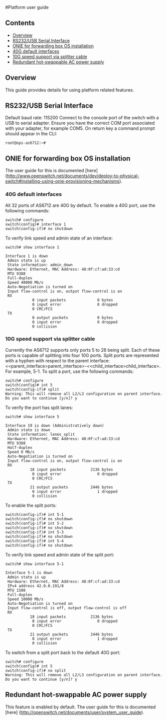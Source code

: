 #Platform user guide

## Contents

- [Overview](#overview)
- [RS232/USB Serial Interface](#rs232usb-serial-interface)
- [ONIE for forwarding box OS installation](#onie-for-forwarding-box-os-installation)
- [40G default interfaces](#40g-default-interfaces)
- [10G speed support via splitter cable](#10g-speed-support-via-splitter-cable)
- [Redundant hot-swappable AC power supply](#redundant-hot-swappable-ac-power-supply)

## Overview
This guide provides details for using platform related features.

## RS232/USB Serial Interface
Default baud rate: 115200
Connect to the console port of the switch with a USB to serial adapter. Ensure you have the correct COM port associated with your adapter, for example COM5.
On return key a command prompt should appear in the CLI:

```
root@ops-as6712:~#
```

## ONIE for forwarding box OS installation
The user guide for this is documented [here] (http://www.openswitch.net/documents/dev/deploy-to-physical-switch#installing-using-onie-provisioning-mechanisms).


### 40G default interfaces
All 32 ports of AS6712 are 40G by default.
To enable a 40G port, use the following commands:
```
switch# configure
switch(config)# interface 1
switch(config-if)# no shutdown
```
To verify link speed and admin state of an interface:
```
switch# show interface 1

Interface 1 is down
 Admin state is up
 State information: admin_down
 Hardware: Ethernet, MAC Address: 48:0f:cf:ad:33:cd
 MTU 9388
 Full-duplex
 Speed 40000 Mb/s
 Auto-Negotiation is turned on
 Input flow-control is on, output flow-control is on
 RX
            0 input packets              0 bytes
            0 input error                0 dropped
            0 CRC/FCS
 TX
            0 output packets             0 bytes
            0 input error                0 dropped
            0 collision
```
### 10G speed support via splitter cable
Currently the AS6712 supports only ports 5 to 28 being split. Each of these ports is capable of splitting into four 10G ports.
Split ports are represented with a hyphen with respect to the parent interface: <<parent_interface>parent_interface>-<<child_interface>child_interface>. For example, 5-1.
To split a port, use the following commands:
```
switch# configure
switch(config)# int 5
switch(config-if)# split
Warning: This will remove all L2/L3 configuration on parent interface.
Do you want to continue [y/n]? y
```
To verify the port has split lanes:
```
switch# show interface 5

Interface 19 is down (Administratively down)
 Admin state is down
 State information: lanes_split
 Hardware: Ethernet, MAC Address: 48:0f:cf:ad:33:cd
 MTU 9388
 Half-duplex
 Speed 0 Mb/s
 Auto-Negotiation is turned on
 Input flow-control is on, output flow-control is on
 RX
           18 input packets           2136 bytes
            0 input error                0 dropped
            0 CRC/FCS
 TX
           21 output packets          2446 bytes
            0 input error                1 dropped
            0 collision
```
To enable the split ports:
```
switch(config-if)# int 5-1
switch(config-if)# no shutdown
switch(config-if)# int 5-2
switch(config-if)# no shutdown
switch(config-if)# int 5-3
switch(config-if)# no shutdown
switch(config-if)# int 5-4
switch(config-if)# no shutdown
```
To verify link speed and admin state of the split port:
```
switch# show interface 5-1

Interface 5-1 is down
 Admin state is up
 Hardware: Ethernet, MAC Address: 48:0f:cf:ad:33:cd
 IPv4 address 42.0.0.191/8
 MTU 1500
 Full-duplex
 Speed 10000 Mb/s
 Auto-Negotiation is turned on
 Input flow-control is off, output flow-control is off
 RX
           18 input packets           2136 bytes
            0 input error                0 dropped
            0 CRC/FCS
 TX
           21 output packets          2446 bytes
            0 input error                1 dropped
            0 collision
```

To switch from a split port back to the default 40G port:
```
switch# configure
switch(config)# int 5
switch(config-if)# no split
Warning: This will remove all L2/L3 configuration on parent interface.
Do you want to continue [y/n]? y
```

## Redundant hot-swappable AC power supply
This feature is enabled by default. The user guide for this is documented [here] (http://openswitch.net/documents/user/system_user_guide).
